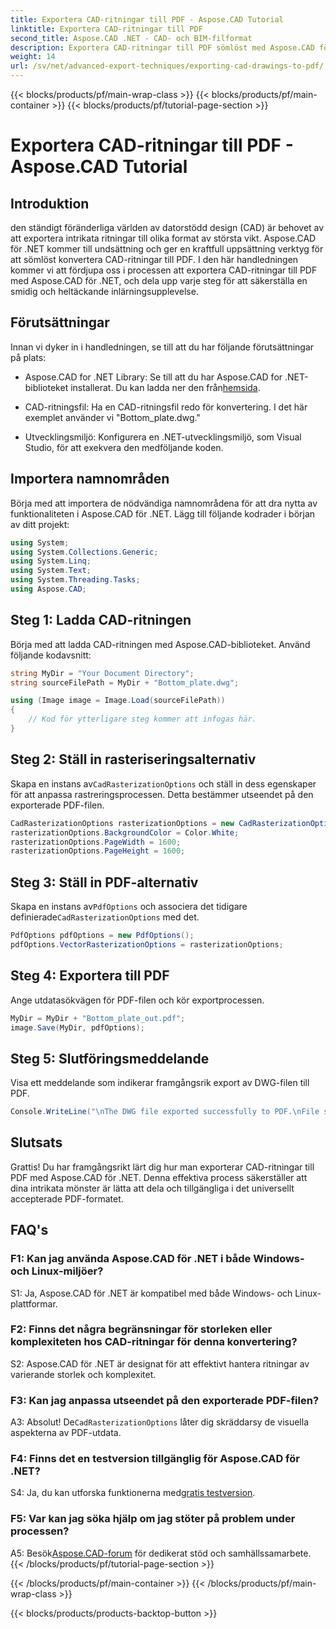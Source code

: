 ```yaml
---
title: Exportera CAD-ritningar till PDF - Aspose.CAD Tutorial
linktitle: Exportera CAD-ritningar till PDF
second_title: Aspose.CAD .NET - CAD- och BIM-filformat
description: Exportera CAD-ritningar till PDF sömlöst med Aspose.CAD för .NET. Följ vår steg-för-steg-guide för effektiv konvertering.
weight: 14
url: /sv/net/advanced-export-techniques/exporting-cad-drawings-to-pdf/
---
```


{{< blocks/products/pf/main-wrap-class >}}
{{< blocks/products/pf/main-container >}}
{{< blocks/products/pf/tutorial-page-section >}}

# Exportera CAD-ritningar till PDF - Aspose.CAD Tutorial

## Introduktion

den ständigt föränderliga världen av datorstödd design (CAD) är behovet av att exportera intrikata ritningar till olika format av största vikt. Aspose.CAD för .NET kommer till undsättning och ger en kraftfull uppsättning verktyg för att sömlöst konvertera CAD-ritningar till PDF. I den här handledningen kommer vi att fördjupa oss i processen att exportera CAD-ritningar till PDF med Aspose.CAD för .NET, och dela upp varje steg för att säkerställa en smidig och heltäckande inlärningsupplevelse.

## Förutsättningar

Innan vi dyker in i handledningen, se till att du har följande förutsättningar på plats:

-  Aspose.CAD for .NET Library: Se till att du har Aspose.CAD for .NET-biblioteket installerat. Du kan ladda ner den från[hemsida](https://releases.aspose.com/cad/net/).

- CAD-ritningsfil: Ha en CAD-ritningsfil redo för konvertering. I det här exemplet använder vi "Bottom_plate.dwg."

- Utvecklingsmiljö: Konfigurera en .NET-utvecklingsmiljö, som Visual Studio, för att exekvera den medföljande koden.

## Importera namnområden

Börja med att importera de nödvändiga namnområdena för att dra nytta av funktionaliteten i Aspose.CAD för .NET. Lägg till följande kodrader i början av ditt projekt:

```csharp
using System;
using System.Collections.Generic;
using System.Linq;
using System.Text;
using System.Threading.Tasks;
using Aspose.CAD;
```

## Steg 1: Ladda CAD-ritningen

Börja med att ladda CAD-ritningen med Aspose.CAD-biblioteket. Använd följande kodavsnitt:

```csharp
string MyDir = "Your Document Directory";
string sourceFilePath = MyDir + "Bottom_plate.dwg";

using (Image image = Image.Load(sourceFilePath))
{
    // Kod för ytterligare steg kommer att infogas här.
}
```

## Steg 2: Ställ in rasteriseringsalternativ

 Skapa en instans av`CadRasterizationOptions` och ställ in dess egenskaper för att anpassa rastreringsprocessen. Detta bestämmer utseendet på den exporterade PDF-filen.

```csharp
CadRasterizationOptions rasterizationOptions = new CadRasterizationOptions();
rasterizationOptions.BackgroundColor = Color.White;
rasterizationOptions.PageWidth = 1600;
rasterizationOptions.PageHeight = 1600;
```

## Steg 3: Ställ in PDF-alternativ

 Skapa en instans av`PdfOptions` och associera det tidigare definierade`CadRasterizationOptions` med det.

```csharp
PdfOptions pdfOptions = new PdfOptions();
pdfOptions.VectorRasterizationOptions = rasterizationOptions;
```

## Steg 4: Exportera till PDF

Ange utdatasökvägen för PDF-filen och kör exportprocessen.

```csharp
MyDir = MyDir + "Bottom_plate_out.pdf";
image.Save(MyDir, pdfOptions);
```

## Steg 5: Slutföringsmeddelande

Visa ett meddelande som indikerar framgångsrik export av DWG-filen till PDF.

```csharp
Console.WriteLine("\nThe DWG file exported successfully to PDF.\nFile saved at " + MyDir);
```

## Slutsats

Grattis! Du har framgångsrikt lärt dig hur man exporterar CAD-ritningar till PDF med Aspose.CAD för .NET. Denna effektiva process säkerställer att dina intrikata mönster är lätta att dela och tillgängliga i det universellt accepterade PDF-formatet.

## FAQ's

### F1: Kan jag använda Aspose.CAD för .NET i både Windows- och Linux-miljöer?

S1: Ja, Aspose.CAD för .NET är kompatibel med både Windows- och Linux-plattformar.

### F2: Finns det några begränsningar för storleken eller komplexiteten hos CAD-ritningar för denna konvertering?

S2: Aspose.CAD för .NET är designat för att effektivt hantera ritningar av varierande storlek och komplexitet.

### F3: Kan jag anpassa utseendet på den exporterade PDF-filen?

 A3: Absolut! De`CadRasterizationOptions` låter dig skräddarsy de visuella aspekterna av PDF-utdata.

### F4: Finns det en testversion tillgänglig för Aspose.CAD för .NET?

 S4: Ja, du kan utforska funktionerna med[gratis testversion](https://releases.aspose.com/).

### F5: Var kan jag söka hjälp om jag stöter på problem under processen?

A5: Besök[Aspose.CAD-forum](https://forum.aspose.com/c/cad/19) för dedikerat stöd och samhällssamarbete.
{{< /blocks/products/pf/tutorial-page-section >}}

{{< /blocks/products/pf/main-container >}}
{{< /blocks/products/pf/main-wrap-class >}}

{{< blocks/products/products-backtop-button >}}
